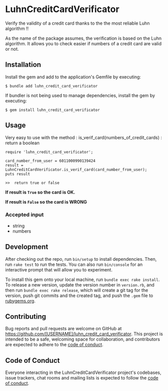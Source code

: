 # LuhnCreditCardVerificator

Verify the validity of a credit card thanks to the the most reliable Luhn algorithm !!

As the name of the package assumes, the verification is based on the Luhn algorithm. It allows you to check easier if numbers of a credit card are valid or not.


## Installation

Install the gem and add to the application's Gemfile by executing:

    $ bundle add luhn_credit_card_verificator

If bundler is not being used to manage dependencies, install the gem by executing:

    $ gem install luhn_credit_card_verificator

## Usage
Very easy to use with the method : is_verif_card(numbers_of_credit_cards) : return a boolean

```
require 'luhn_credit_card_verificator';

card_number_from_user = 6011000990139424
result = LuhnCreditCardVerificator.is_verif_card(card_number_from_user);
puts result

>>  return true or false
```

__If result is `True` so the card is OK.__

__If result is `False` so the card is WRONG__

### Accepted input 
- string 
- numbers


## Development

After checking out the repo, run `bin/setup` to install dependencies. Then, run `rake test` to run the tests. You can also run `bin/console` for an interactive prompt that will allow you to experiment.

To install this gem onto your local machine, run `bundle exec rake install`. To release a new version, update the version number in `version.rb`, and then run `bundle exec rake release`, which will create a git tag for the version, push git commits and the created tag, and push the `.gem` file to [rubygems.org](https://rubygems.org).

## Contributing

Bug reports and pull requests are welcome on GitHub at https://github.com/[USERNAME]/luhn_credit_card_verificator. This project is intended to be a safe, welcoming space for collaboration, and contributors are expected to adhere to the [code of conduct](https://github.com/[USERNAME]/luhn_credit_card_verificator/blob/master/CODE_OF_CONDUCT.md).

## Code of Conduct

Everyone interacting in the LuhnCreditCardVerificator project's codebases, issue trackers, chat rooms and mailing lists is expected to follow the [code of conduct](https://github.com/[USERNAME]/luhn_credit_card_verificator/blob/master/CODE_OF_CONDUCT.md).
